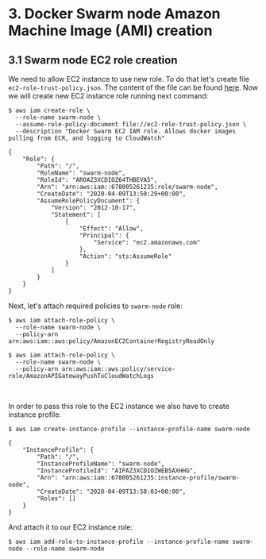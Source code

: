 # 3. Docker Swarm node Amazon Machine Image (AMI) creation

## 3.1 Swarm node EC2 role creation

We need to allow EC2 instance to use new role. To do that let's create file `ec2-role-trust-policy.json`. The content of the file can be found [here](https://github.com/tikhoplav/aws-gitlab-cicd/blob/master/files/ec2-role-trust-policy.json). Now we will create new EC2 instance role running next command:

```
$ aws iam create-role \
  --role-name swarm-node \
  --assume-role-policy-document file://ec2-role-trust-policy.json \
  --description "Docker Swarm EC2 IAM role. Allows docker images pulling from ECR, and logging to CloudWatch"

{
    "Role": {
        "Path": "/",
        "RoleName": "swarm-node",
        "RoleId": "AROAZ3XCDIOZ64THBEVA5",
        "Arn": "arn:aws:iam::678005261235:role/swarm-node",
        "CreateDate": "2020-04-09T13:50:29+00:00",
        "AssumeRolePolicyDocument": {
            "Version": "2012-10-17",
            "Statement": [
                {
                    "Effect": "Allow",
                    "Principal": {
                        "Service": "ec2.amazonaws.com"
                    },
                    "Action": "sts:AssumeRole"
                }
            ]
        }
    }
}
```

Next, let's attach required policies to `swarm-node` role:

```
$ aws iam attach-role-policy \
  --role-name swarm-node \
  --policy-arn arn:aws:iam::aws:policy/AmazonEC2ContainerRegistryReadOnly

$ aws iam attach-role-policy \
  --role-name swarm-node \
  --policy-arn arn:aws:iam::aws:policy/service-role/AmazonAPIGatewayPushToCloudWatchLogs
```

<br>

In order to pass this role to the EC2 instance we also have to create instance profile:

```
$ aws iam create-instance-profile --instance-profile-name swarm-node

{
    "InstanceProfile": {
        "Path": "/",
        "InstanceProfileName": "swarm-node",
        "InstanceProfileId": "AIPAZ3XCDIOZWEB5AXHHG",
        "Arn": "arn:aws:iam::678005261235:instance-profile/swarm-node",
        "CreateDate": "2020-04-09T13:58:03+00:00",
        "Roles": []
    }
}
```

And attach it to our EC2 instance role:

```
$ aws iam add-role-to-instance-profile --instance-profile-name swarm-node --role-name swarm-node
```

<br><br>